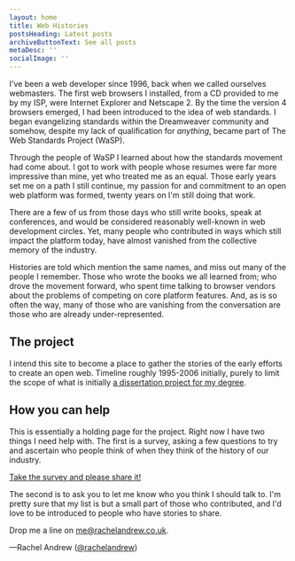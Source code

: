```yaml
---
layout: home
title: Web Histories
postsHeading: Latest posts
archiveButtonText: See all posts
metaDesc: ''
socialImage: ''
---
```


I've been a web developer since 1996, back when we called ourselves webmasters. 
The first web browsers I installed, from a CD provided to me by my ISP, were Internet Explorer and Netscape 2. 
By the time the version 4 browsers emerged, I had been introduced to the idea of web standards. 
I began evangelizing standards within the Dreamweaver community and somehow,
 despite my lack of qualification for _anything_, became part of The Web Standards Project (WaSP).

Through the people of WaSP I learned about how the standards movement had come about. 
I got to work with people whose resumes were far more impressive than mine, yet who treated me as an equal. 
Those early years set me on a path I still continue, 
my passion for and commitment to an open web platform was formed, 
twenty years on I'm still doing that work.
 
There are a few of us from those days who still write books, 
speak at conferences, 
and would be considered reasonably well-known in web development circles. 
Yet, many people who contributed in ways which still impact the platform today, 
have almost vanished from the collective memory of the industry. 

Histories are told which mention the same names, 
and miss out many of the people I remember. 
Those who wrote the books we all learned from; 
who drove the movement forward, 
who spent time talking to browser vendors about the problems of competing on core platform features. 
And, as is so often the way, 
many of those who are vanishing from the conversation are those who are already under-represented.

## The project

I intend this site to become a place to gather the stories of the early efforts to create an open web. 
Timeline roughly 1995-2006 initially, 
purely to limit the scope of what is initially [a dissertation project for my degree](/about). 

## How you can help

This is essentially a holding page for the project. 
Right now I have two things I need help with. 
The first is a survey, 
asking a few questions to try and ascertain who people think of when they think of the history of our industry.

[Take the survey and please share it!](https://forms.gle/kzeVgfTifosXPhEH7)

The second is to ask you to let me know who you think I should talk to. 
I'm pretty sure that my list is but a small part of those who contributed, 
and I'd love to be introduced to people who have stories to share. 

Drop me a line on me@rachelandrew.co.uk.

&mdash;Rachel Andrew ([@rachelandrew](https://twitter.com/rachelandrew))

